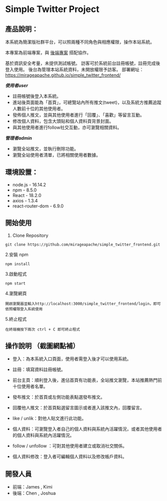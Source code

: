 # Simple Twitter Project

## 產品說明：
本系統為簡潔版社群平台，可以照兩種不同角色與相應權限，操作本站系統。

本專案為前端專案，與 [後端專案](https://github.com/JoshuaLiuTw/twitter-api-2020)
搭配協作。

基於資訊安全考量，未提供測試帳號。
訪客可於系統前台註冊帳號，註冊完成後登入使用。
後台為管理本站系統資料，未開放權限予訪客。
部署網址：https://mirageapache.github.io/simple_twitter_frontend/

***使用者user***

- 註冊帳號後登入本系統。
- 進站後頁面能為「首頁」，可總覽站內所有推文(tweet)，以及系統方推薦追蹤人數前十位的其他使用者。
- 發佈個人推文，並與其他使用者進行「回覆」、「喜歡」等留言互動。
- 修改個人資料，包含大頭貼和個人資料頁背景封面。
- 與其他使用者進行follow社交互動，亦可瀏覽相關資料。

***管理者admin***

- 瀏覽全站推文，並執行刪除功能。
- 瀏覽全站使用者清單，已將相關使用者數據。

## 環境設置：

- node.js - 16.14.2
- npm - 8.5.0
- React - 18.2.0
- axios - 1.3.4
- react-router-dom - 6.9.0

## 開始使用

1. Clone Repository

```
git clone https://github.com/mirageapache/simple_twitter_frontend.git
```

2.安裝 npm

```
npm install
```

3.啟動程式

```
npm start
```

4.瀏覽網頁

```
開啟瀏覽器並輸入http://localhost:3000/simple_twitter_frontend/login，即可依照權限登入系統使用
```

5.終止程式

```
在終端機按下兩次 ctrl + C 即可終止程式
```

## 操作說明 （截圖網點補）

* 登入：為本系統入口頁面，使用者需登入後才可以使用系統。

* 註冊：填寫資料註冊帳號。

* 前台主頁：順利登入後，進佔首頁有功能表，全站推文瀏覽，本站推薦熱門前十位使用者名單。


* 發布推文：於首頁或左側功能表點選發布推文。

* 回覆他人推文：於首頁點選留言圖示或者進入該推文內，回覆留言。

* like / unlik：對他人貼文進行此功能。

* 個人資料：可瀏覽登入者自己的個人資料與系統內活躍情況，或者其他使用者的個人資料與系統內活躍情況。

* follow / unfollow ：可對其他使用者建立或取消社交關係。

* 個人資料修改：登入者可編輯個人資料以及修改帳戶資料。

## 開發人員
- 前端：James , Kimi
- 後端：Chen , Joshua
